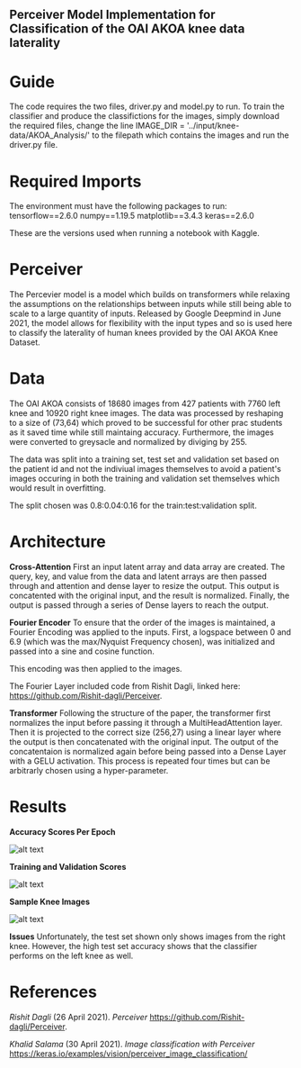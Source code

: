 ## Perceiver Model Implementation for Classification of the OAI AKOA knee data laterality

# Guide
The code requires the two files, driver.py and model.py to run.
To train the classifier and produce the classifictions for the images, simply download the required files, change the line IMAGE_DIR = '../input/knee-data/AKOA_Analysis/' to the filepath which contains the images and run the driver.py file. 
# Required Imports
The environment must have the following packages to run:
tensorflow==2.6.0
numpy==1.19.5
matplotlib==3.4.3
keras==2.6.0

These are the versions used when running a notebook with Kaggle.

# Perceiver

The Percevier model is a model which builds on transformers while relaxing the assumptions on the relationships between inputs while still being able to scale to a large quantity of inputs. Released by Google Deepmind in June 2021, the model allows for flexibility with the input types and so is used here to classify the laterality of human knees provided by the OAI AKOA Knee Dataset. 

# Data

The OAI AKOA consists of 18680 images from 427 patients with 7760 left knee and 10920 right knee images. The data was processed by reshaping to a size of (73,64) which proved to be successful for other prac students as it saved time while still maintaing accuracy. Furthermore, the images were converted to greysacle and normalized by diviging by 255. 

The data was split into a training set, test set and validation set based on the patient id and not the indiviual images themselves to avoid a patient's images occuring in both the training and validation set themselves which would result in overfitting. 

The split chosen was 0.8:0.04:0.16 for the train:test:validation split.

# Architecture 

**Cross-Attention** 
 First an input latent array and data array are created. The query, key, and value from the data and latent arrays are then passed through and attention and dense layer to resize the output. This output is concatented with the original input, and the result is normalized. Finally, the output is passed through a series of Dense layers to reach the output. 

**Fourier Encoder**
To ensure that the order of the images is maintained, a Fourier Encoding was applied to the inputs. 
First, a logspace between 0 and 6.9 (which was the max/Nyquist Frequency chosen), was initialized and passed into a sine and cosine function. 

This encoding was then applied to the images. 

The Fourier Layer included code from Rishit Dagli, linked here: https://github.com/Rishit-dagli/Perceiver. 


**Transformer**
Following the structure of the paper, the transformer first normalizes the input before passing it through a MultiHeadAttention layer. Then it is projected to the correct size (256,27) using a linear layer where the output is then concatenated with the original input. The output of the concatentaion is normalized again before being passed into a Dense Layer with a GELU activation. This process is repeated four times but can be arbitrarly chosen using a hyper-parameter.  

# Results
**Accuracy Scores Per Epoch**

![alt text](https://github.com/Majurran/PatternFlow/blob/topic-recognition/recognition/s4528612/Images/Accuracies.PNG?raw=true)

**Training and Validation Scores**

![alt text](https://github.com/Majurran/PatternFlow/blob/topic-recognition/recognition/s4528612/Images/Train_test_accuracies.PNG?raw=true)

**Sample Knee Images**

![alt text](https://github.com/Majurran/PatternFlow/blob/topic-recognition/recognition/s4528612/Images/Knee_samples.PNG?raw=true)

**Issues**
Unfortunately, the test set shown only shows images from the right knee. However, the high test set accuracy shows that the classifier performs on the left knee as well.

# References
*Rishit Dagli* (26 April 2021). *Perceiver* https://github.com/Rishit-dagli/Perceiver. 

*Khalid Salama* (30 April 2021). *Image classification with Perceiver* https://keras.io/examples/vision/perceiver_image_classification/
